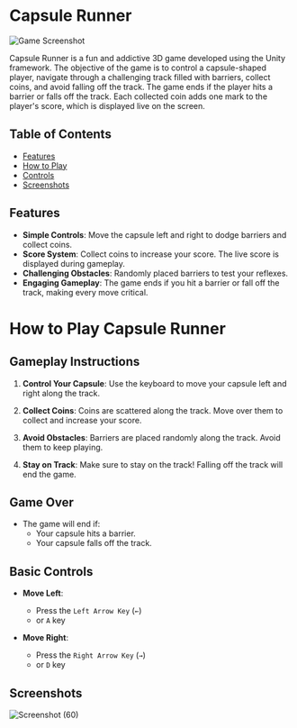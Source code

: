# Capsule Runner

![Game Screenshot](path_to_screenshot.png) <!-- Add a screenshot of your game here -->

Capsule Runner is a fun and addictive 3D game developed using the Unity framework. The objective of the game is to control a capsule-shaped player, navigate through a challenging track filled with barriers, collect coins, and avoid falling off the track. The game ends if the player hits a barrier or falls off the track. Each collected coin adds one mark to the player's score, which is displayed live on the screen.

## Table of Contents

- [Features](#features)
- [How to Play](#how-to-play)
- [Controls](#controls)
- [Screenshots](#screenshots)


## Features

- **Simple Controls**: Move the capsule left and right to dodge barriers and collect coins.
- **Score System**: Collect coins to increase your score. The live score is displayed during gameplay.
- **Challenging Obstacles**: Randomly placed barriers to test your reflexes.
- **Engaging Gameplay**: The game ends if you hit a barrier or fall off the track, making every move critical.

# How to Play Capsule Runner

## Gameplay Instructions

1. **Control Your Capsule**: Use the keyboard to move your capsule left and right along the track.

2. **Collect Coins**: Coins are scattered along the track. Move over them to collect and increase your score.

3. **Avoid Obstacles**: Barriers are placed randomly along the track. Avoid them to keep playing.

4. **Stay on Track**: Make sure to stay on the track! Falling off the track will end the game.

## Game Over

- The game will end if:
  - Your capsule hits a barrier.
  - Your capsule falls off the track.
 
## Basic Controls

- **Move Left**: 
  - Press the `Left Arrow Key` (`←`) 
  - or `A` key

- **Move Right**:
  - Press the `Right Arrow Key` (`→`) 
  - or `D` key
 
## Screenshots

![Screenshot (60)](https://github.com/SanudaTharin/CapsuleRunner/assets/154645932/06396ccf-e696-487c-93e3-21c82e303c39)

